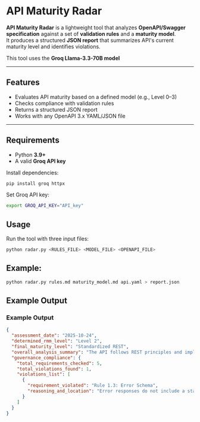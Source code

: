 # API Maturity Radar

**API Maturity Radar** is a lightweight tool that analyzes **OpenAPI/Swagger specification** against a set of **validation rules** and a **maturity model**.  
It produces a structured **JSON report** that summarizes API's current maturity level and identifies violations.

This tool uses the **Groq Llama-3.3-70B model** 

---

## Features

- Evaluates API maturity based on a defined model (e.g., Level 0–3)
- Checks compliance with validation rules
- Returns a structured JSON report
- Works with any OpenAPI 3.x YAML/JSON file
---

## Requirements

- Python **3.9+**
- A valid **Groq API key**

Install dependencies:
```bash
pip install groq httpx
```
Set Groq API key:
```bash
export GROQ_API_KEY="API_key"
```

## Usage

Run the tool with three input files:
```bash
python radar.py <RULES_FILE> <MODEL_FILE> <OPENAPI_FILE> 
```

## Example:
```bash
python radar.py rules.md maturity_model.md api.yaml > report.json
```
## Example Output

### Example Output

```json
{
  "assessment_date": "2025-10-24",
  "determined_rmm_level": "Level 2",
  "final_maturity_level": "Standardized REST",
  "overall_analysis_summary": "The API follows REST principles and implements versioning, but lacks hypermedia features required for Level 3.",
  "governance_compliance": {
    "total_requirements_checked": 5,
    "total_violations_found": 1,
    "violations_list": [
      {
        "requirement_violated": "Rule 1.3: Error Schema",
        "reasoning_and_location": "Error responses do not include a standardized schema."
      }
    ]
  }
}
